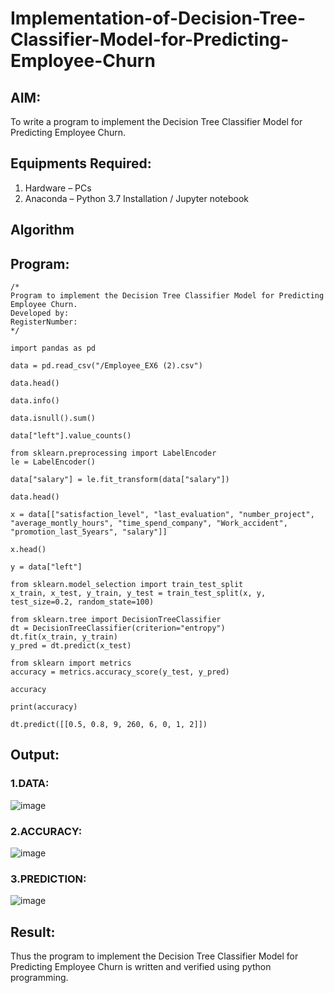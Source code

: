 # Implementation-of-Decision-Tree-Classifier-Model-for-Predicting-Employee-Churn

## AIM:
To write a program to implement the Decision Tree Classifier Model for Predicting Employee Churn.

## Equipments Required:
1. Hardware – PCs
2. Anaconda – Python 3.7 Installation / Jupyter notebook

## Algorithm


## Program:
```
/*
Program to implement the Decision Tree Classifier Model for Predicting Employee Churn.
Developed by: 
RegisterNumber:  
*/

import pandas as pd

data = pd.read_csv("/Employee_EX6 (2).csv")

data.head()

data.info()

data.isnull().sum()

data["left"].value_counts()

from sklearn.preprocessing import LabelEncoder 
le = LabelEncoder()

data["salary"] = le.fit_transform(data["salary"])

data.head()

x = data[["satisfaction_level", "last_evaluation", "number_project", "average_montly_hours", "time_spend_company", "Work_accident", "promotion_last_5years", "salary"]]

x.head()

y = data["left"]

from sklearn.model_selection import train_test_split 
x_train, x_test, y_train, y_test = train_test_split(x, y, test_size=0.2, random_state=100)

from sklearn.tree import DecisionTreeClassifier 
dt = DecisionTreeClassifier(criterion="entropy") 
dt.fit(x_train, y_train) 
y_pred = dt.predict(x_test)

from sklearn import metrics 
accuracy = metrics.accuracy_score(y_test, y_pred)

accuracy

print(accuracy)

dt.predict([[0.5, 0.8, 9, 260, 6, 0, 1, 2]])

```

## Output:

### 1.DATA:
![image](https://github.com/user-attachments/assets/3c059c86-3535-4707-8e84-428ab95cd8ea)

### 2.ACCURACY:
![image](https://github.com/user-attachments/assets/12ea4ecb-0d53-48d5-8626-2d78486cf770)

### 3.PREDICTION:
![image](https://github.com/user-attachments/assets/1ad9c07e-3a13-42d5-9c04-52a25e7f37ab)

## Result:
Thus the program to implement the  Decision Tree Classifier Model for Predicting Employee Churn is written and verified using python programming.

